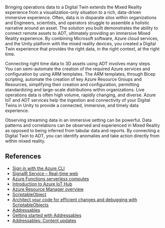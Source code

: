 Bringing operations data to a Digital Twin extends the Mixed Reality experience from a visualization-only situation to a rich, data-driven immersive experience.  Often, data is in disparate silos within organizations and Engineers, scientists, and operators struggle to assemble a holistic narrative around an asset.  The solution you built demonstrates the ability to connect remote assets to ADT, ultimately providing an immersive Mixed Reality experience.  By combining Microsoft software, Azure cloud services, and the Unity platform with the mixed reality devices, you created a Digital Twin experience that provides the right data, in the right context, at the right time.

Connecting right time data to 3D assets using ADT involves many steps.  You can semi-automate the creation of the required Azure services and configuration by using ARM templates.  The ARM templates, through Bicep scripting, automate the creation of key Azure Resource Groups and Resources, simplifying their creation and configuration, permitting standardizing and large-scale distributions within organizations.  Live operations data is often high volume, rapidly changing, and diverse.  Azure IoT and ADT services help the ingestion and connectivity of your Digital Twins in Unity to provide a connected, immersive, and timely data experience.  

Observing streaming data in an immersive setting can be powerful.  Data patterns and correlations can be observed and experienced in Mixed Reality as opposed to being inferred from tabular data and reports.  By connecting a Digital Twin to ADT, you can identify anomalies and take action directly from within mixed reality. 

## References

* [Sign in with the Azure CLI](/cli/azure/authenticate-azure-cli)
* [SignalR Service – Real-time web](https://azure.microsoft.com/services/signalr-service/)
* [Azure Functions serverless computes](https://azure.microsoft.com/services/functions/)
* [Introduction to Azure IoT Hub](/azure/iot-hub/about-iot-hub)
* [Azure Resource Manager overview](/azure/azure-resource-manager/management/overview)
* [ScriptableObject](https://docs.unity3d.com/Manual/class-ScriptableObject.html)
* [Architect your code for efficient changes and debugging with ScriptableObjects ](https://unity.com/how-to/architect-game-code-scriptable-objects#architect-events)
* [Addressables](https://docs.unity3d.com/Manual/com.unity.addressables.html)
* [Getting started with Addressables](https://learn.unity.com/project/getting-started-with-addressables)
* [Addressables: Content updates](https://learn.unity.com/tutorial/addressables-content-updates#5fea2b2bedbc2a4cc8a07edf)
